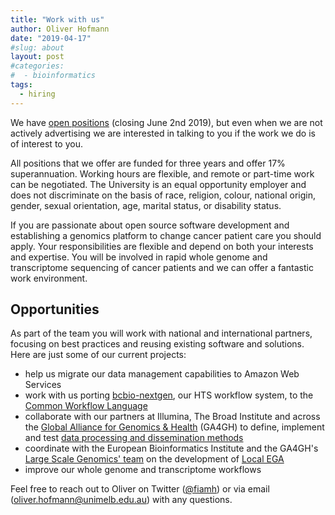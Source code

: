 ```yaml
---
title: "Work with us"
author: Oliver Hofmann
date: "2019-04-17"
#slug: about
layout: post
#categories:
#  - bioinformatics
tags:
  - hiring
---
```


We have [open positions](https://umccr.org/blog/hiring-2019/) (closing June 2nd 2019), but even when we are not actively advertising we are interested in talking to you if the work we do is of interest to you. 

All positions that we offer are funded for three years and offer 17% superannuation. Working hours are flexible, and remote or part-time work can be negotiated. The University is an equal opportunity employer and does not discriminate on the basis of race, religion, colour, national origin, gender, sexual orientation, age, marital status, or disability status.

If you are passionate about open source software development and establishing a genomics platform to change cancer patient care you should apply. Your responsibilities are flexible and depend on both your interests and expertise. You will be involved in rapid whole genome and transcriptome sequencing of cancer patients and we can offer a fantastic work environment.

## Opportunities

As part of the team you will work with national and international partners, focusing on best practices and reusing existing software and solutions. Here are just some of our current projects:

* help us migrate our data management capabilities to Amazon Web Services
* work with us porting [bcbio-nextgen](https://bcbio-nextgen.readthedocs.io/en/latest/), our HTS workflow system, to the [Common Workflow Language](https://bcbio-nextgen.readthedocs.io/en/latest/)
* collaborate with our partners at Illumina, The Broad Institute and across the [Global Alliance for Genomics & Health](https://www.ga4gh.org/) (GA4GH) to define, implement and test [data processing and dissemination methods](https://github.com/ga4gh/wiki/wiki)
* coordinate with the European Bioinformatics Institute and the GA4GH's [Large Scale Genomics' team](https://github.com/ga4gh/large-scale-genomics-wiki/wiki) on the development of [Local EGA](https://localega.readthedocs.io/en/latest/)
* improve our whole genome and transcriptome workflows  

Feel free to reach out to Oliver on Twitter ([@fiamh](https://twitter.com/fiamh)) or via email (<oliver.hofmann@unimelb.edu.au>) with any questions.

